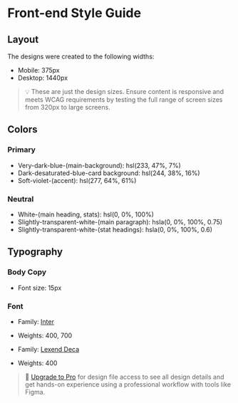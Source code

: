 # Front-end Style Guide

## Layout

The designs were created to the following widths:

- Mobile: 375px
- Desktop: 1440px

> 💡 These are just the design sizes. Ensure content is responsive and meets WCAG requirements by testing the full range of screen sizes from 320px to large screens.

## Colors

### Primary

- Very-dark-blue-(main-background): hsl(233, 47%, 7%)
- Dark-desaturated-blue-card background: hsl(244, 38%, 16%)
- Soft-violet-(accent): hsl(277, 64%, 61%)

### Neutral

- White-(main heading, stats): hsl(0, 0%, 100%)
- Slightly-transparent-white-(main paragraph): hsla(0, 0%, 100%, 0.75)
- Slightly-transparent-white-(stat headings): hsla(0, 0%, 100%, 0.6)

## Typography

### Body Copy

- Font size: 15px

### Font

- Family: [Inter](https://fonts.google.com/specimen/Inter)
- Weights: 400, 700

- Family: [Lexend Deca](https://fonts.google.com/specimen/Lexend+Deca)
- Weights: 400

> 💎 [Upgrade to Pro](https://www.frontendmentor.io/pro?ref=style-guide) for design file access to see all design details and get hands-on experience using a professional workflow with tools like Figma.
